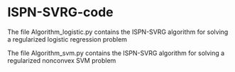# ISPN-SVRG-code
The file Algorithm_logistic.py contains the ISPN-SVRG algorithm for solving a regularized logistic regression problem

The file Algorithm_svm.py contains the ISPN-SVRG algorithm for solving a regularized nonconvex SVM problem
